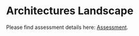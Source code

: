 # Architectures Landscape
Please find assessment details here: [Assessment](https://docs.google.com/document/d/1G3y16cTEYC__xfKTnoHP3YrW0FQSRB2kf8S23i1Gg8M/edit?tab=t.0#heading=h.5uoc4mfz7mn4).
